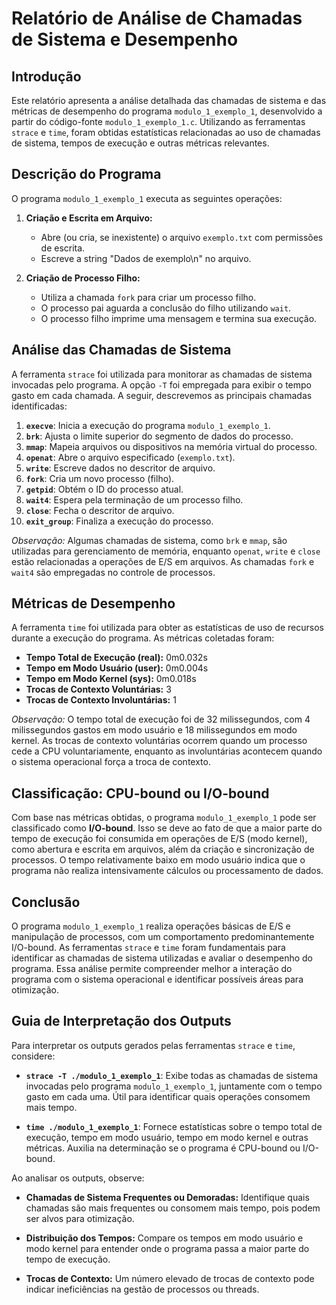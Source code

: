 # Relatório de Análise de Chamadas de Sistema e Desempenho

## Introdução

Este relatório apresenta a análise detalhada das chamadas de sistema e das métricas de desempenho do programa `modulo_1_exemplo_1`, desenvolvido a partir do código-fonte `modulo_1_exemplo_1.c`. Utilizando as ferramentas `strace` e `time`, foram obtidas estatísticas relacionadas ao uso de chamadas de sistema, tempos de execução e outras métricas relevantes.

## Descrição do Programa

O programa `modulo_1_exemplo_1` executa as seguintes operações:

1. **Criação e Escrita em Arquivo:**

   - Abre (ou cria, se inexistente) o arquivo `exemplo.txt` com permissões de escrita.
   - Escreve a string "Dados de exemplo\n" no arquivo.

2. **Criação de Processo Filho:**
   - Utiliza a chamada `fork` para criar um processo filho.
   - O processo pai aguarda a conclusão do filho utilizando `wait`.
   - O processo filho imprime uma mensagem e termina sua execução.

## Análise das Chamadas de Sistema

A ferramenta `strace` foi utilizada para monitorar as chamadas de sistema invocadas pelo programa. A opção `-T` foi empregada para exibir o tempo gasto em cada chamada. A seguir, descrevemos as principais chamadas identificadas:

1. **`execve`**: Inicia a execução do programa `modulo_1_exemplo_1`.
2. **`brk`**: Ajusta o limite superior do segmento de dados do processo.
3. **`mmap`**: Mapeia arquivos ou dispositivos na memória virtual do processo.
4. **`openat`**: Abre o arquivo especificado (`exemplo.txt`).
5. **`write`**: Escreve dados no descritor de arquivo.
6. **`fork`**: Cria um novo processo (filho).
7. **`getpid`**: Obtém o ID do processo atual.
8. **`wait4`**: Espera pela terminação de um processo filho.
9. **`close`**: Fecha o descritor de arquivo.
10. **`exit_group`**: Finaliza a execução do processo.

_Observação:_ Algumas chamadas de sistema, como `brk` e `mmap`, são utilizadas para gerenciamento de memória, enquanto `openat`, `write` e `close` estão relacionadas a operações de E/S em arquivos. As chamadas `fork` e `wait4` são empregadas no controle de processos.

## Métricas de Desempenho

A ferramenta `time` foi utilizada para obter as estatísticas de uso de recursos durante a execução do programa. As métricas coletadas foram:

- **Tempo Total de Execução (real):** 0m0.032s
- **Tempo em Modo Usuário (user):** 0m0.004s
- **Tempo em Modo Kernel (sys):** 0m0.018s
- **Trocas de Contexto Voluntárias:** 3
- **Trocas de Contexto Involuntárias:** 1

_Observação:_ O tempo total de execução foi de 32 milissegundos, com 4 milissegundos gastos em modo usuário e 18 milissegundos em modo kernel. As trocas de contexto voluntárias ocorrem quando um processo cede a CPU voluntariamente, enquanto as involuntárias acontecem quando o sistema operacional força a troca de contexto.

## Classificação: CPU-bound ou I/O-bound

Com base nas métricas obtidas, o programa `modulo_1_exemplo_1` pode ser classificado como **I/O-bound**. Isso se deve ao fato de que a maior parte do tempo de execução foi consumida em operações de E/S (modo kernel), como abertura e escrita em arquivos, além da criação e sincronização de processos. O tempo relativamente baixo em modo usuário indica que o programa não realiza intensivamente cálculos ou processamento de dados.

## Conclusão

O programa `modulo_1_exemplo_1` realiza operações básicas de E/S e manipulação de processos, com um comportamento predominantemente I/O-bound. As ferramentas `strace` e `time` foram fundamentais para identificar as chamadas de sistema utilizadas e avaliar o desempenho do programa. Essa análise permite compreender melhor a interação do programa com o sistema operacional e identificar possíveis áreas para otimização.

## Guia de Interpretação dos Outputs

Para interpretar os outputs gerados pelas ferramentas `strace` e `time`, considere:

- **`strace -T ./modulo_1_exemplo_1`**: Exibe todas as chamadas de sistema invocadas pelo programa `modulo_1_exemplo_1`, juntamente com o tempo gasto em cada uma. Útil para identificar quais operações consomem mais tempo.

- **`time ./modulo_1_exemplo_1`**: Fornece estatísticas sobre o tempo total de execução, tempo em modo usuário, tempo em modo kernel e outras métricas. Auxilia na determinação se o programa é CPU-bound ou I/O-bound.

Ao analisar os outputs, observe:

- **Chamadas de Sistema Frequentes ou Demoradas:** Identifique quais chamadas são mais frequentes ou consomem mais tempo, pois podem ser alvos para otimização.

- **Distribuição dos Tempos:** Compare os tempos em modo usuário e modo kernel para entender onde o programa passa a maior parte do tempo de execução.

- **Trocas de Contexto:** Um número elevado de trocas de contexto pode indicar ineficiências na gestão de processos ou threads.
